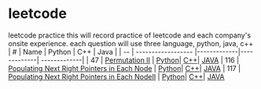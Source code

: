 # leetcode
leetcode practice
this will record practice of leetcode and each company's onsite experience.
each question will use three language, python, java, c++
| #  | Name               |   Python    |    C++      |      Java    |
| -- | ------------------ |-------------|-------------| -------------|
| 47 | [Permutation II](https://leetcode.com/problems/permutations-ii/) | [Python](question/permutationII.py)| [C++]()| [JAVA]() 
| 116 | [Populating Next Right Pointers in Each Node](https://leetcode.com/problems/populating-next-right-pointers-in-each-node/) | [Python](questions/116.%20Populating%20Next%20Right%20Pointers/populating.py)| [C++](questions/116.%20Populating%20Next%20Right%20Pointers/populating.cpp)| [JAVA](questions/116.%20Populating%20Next%20Right%20Pointers/populating.java) 
| 117 | [Populating Next Right Pointers in Each NodeII](https://leetcode.com/problems/populating-next-right-pointers-in-each-node-ii/) | [Python](questions/117.%20Populating%20Next%20Right%20PointersII/populating.py)| [C++](questions/117.%20Populating%20Next%20Right%20PointersII/populating.cpp)| [JAVA](questions/117.%20Populating%20Next%20Right%20PointersII/populating.java) 

